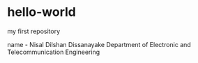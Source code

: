 # hello-world
my first repository

name - Nisal Dilshan Dissanayake
Department of Electronic and Telecommunication Engineering

